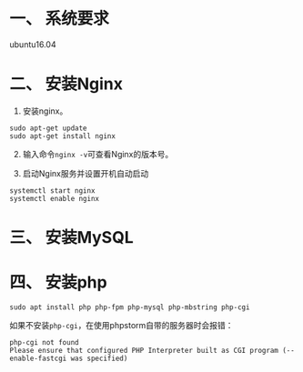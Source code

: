 # 一、 系统要求
ubuntu16.04  

# 二、 安装Nginx
1. 安装nginx。  
```
sudo apt-get update
sudo apt-get install nginx
```

2. 输入命令`nginx -v`可查看Nginx的版本号。  

3. 启动Nginx服务并设置开机自动启动
```
systemctl start nginx
systemctl enable nginx
```

# 三、 安装MySQL

# 四、 安装php
```
sudo apt install php php-fpm php-mysql php-mbstring php-cgi
```
如果不安装`php-cgi`，在使用phpstorm自带的服务器时会报错：  
```
php-cgi not found
Please ensure that configured PHP Interpreter built as CGI program (--enable-fastcgi was specified)
```
